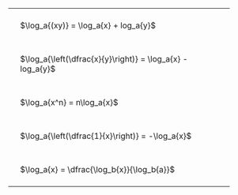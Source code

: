 ---
---

<style type="text/css">
#T_55e6c th.col_heading {
  text-align: left;
  font-size: 1em;
}
#T_55e6c td {
  text-align: left;
  font-size: 1em;
  padding: 1.5em;
}
#T_55e6c_row0_col0, #T_55e6c_row1_col0, #T_55e6c_row2_col0, #T_55e6c_row3_col0, #T_55e6c_row4_col0 {
  width: 400px;
  white-space: pre-wrap;
}
</style>
<table id="T_55e6c">
  <thead>
  </thead>
  <tbody>
    <tr>
      <td id="T_55e6c_row0_col0" class="data row0 col0" >$\log_a{(xy)} = \log_a{x} + log_a{y}$</td>
    </tr>
    <tr>
      <td id="T_55e6c_row1_col0" class="data row1 col0" >$\log_a{\left(\dfrac{x}{y}\right)} = \log_a{x} - log_a{y}$</td>
    </tr>
    <tr>
      <td id="T_55e6c_row2_col0" class="data row2 col0" >$\log_a{x^n} = n\log_a{x}$</td>
    </tr>
    <tr>
      <td id="T_55e6c_row3_col0" class="data row3 col0" >$\log_a{\left(\dfrac{1}{x}\right)} = -\log_a{x}$</td>
    </tr>
    <tr>
      <td id="T_55e6c_row4_col0" class="data row4 col0" >$\log_a{x} = \dfrac{\log_b{x}}{\log_b{a}}$</td>
    </tr>
  </tbody>
</table>
